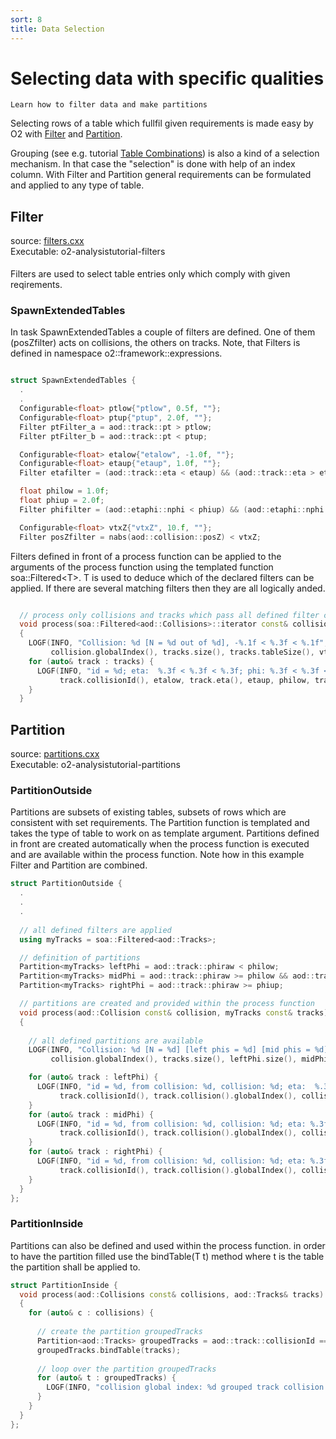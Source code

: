 ```yaml
---
sort: 8
title: Data Selection
---
```


# Selecting data with specific qualities

```goal
Learn how to filter data and make partitions

```

Selecting rows of a table which fullfil given requirements is made easy by O2 with [Filter](#filter) and [Partition](#partition).

Grouping (see e.g. tutorial [Table Combinations](tableCombinations.md)) is also a kind of a selection mechanism. In that case the "selection" is done with help of an index column. With Filter and Partition general requirements can be formulated and applied to any type of table.

<a name="filter"></a>

## Filter

<div style="margin-bottom:5mm">
  source: <a href="https://github.com/AliceO2Group/O2Physics/blob/master/Tutorials/src/filters.cxx" target="_blank">filters.cxx</a><br>
  Executable: o2-analysistutorial-filters
</div>

Filters are used to select table entries only which comply with given reqirements.

<a name="spawnextendedtables"></a>

### SpawnExtendedTables

In task SpawnExtendedTables a couple of filters are defined. One of them (posZfilter) acts on collisions, the others on tracks. Note, that Filters is defined in namespace o2::framework::expressions.

```cpp

struct SpawnExtendedTables {
  .
  .
  Configurable<float> ptlow{"ptlow", 0.5f, ""};
  Configurable<float> ptup{"ptup", 2.0f, ""};
  Filter ptFilter_a = aod::track::pt > ptlow;
  Filter ptFilter_b = aod::track::pt < ptup;

  Configurable<float> etalow{"etalow", -1.0f, ""};
  Configurable<float> etaup{"etaup", 1.0f, ""};
  Filter etafilter = (aod::track::eta < etaup) && (aod::track::eta > etalow);

  float philow = 1.0f;
  float phiup = 2.0f;
  Filter phifilter = (aod::etaphi::nphi < phiup) && (aod::etaphi::nphi > philow);

  Configurable<float> vtxZ{"vtxZ", 10.f, ""};
  Filter posZfilter = nabs(aod::collision::posZ) < vtxZ;

```

Filters defined in front of a process function can be applied to the arguments of the process function using the templated function soa::Filtered&lt;T&gt;. T is used to deduce which of the declared filters can be applied. If there are several matching filters then they are all logically anded.

```cpp

  // process only collisions and tracks which pass all defined filter criteria
  void process(soa::Filtered<aod::Collisions>::iterator const& collision, soa::Filtered<soa::Join<aod::Tracks, aod::TPhi>> const& tracks)
  {
    LOGF(INFO, "Collision: %d [N = %d out of %d], -%.1f < %.3f < %.1f",
         collision.globalIndex(), tracks.size(), tracks.tableSize(), vtxZ, collision.posZ(), vtxZ);
    for (auto& track : tracks) {
      LOGF(INFO, "id = %d; eta:  %.3f < %.3f < %.3f; phi: %.3f < %.3f < %.3f; pt: %.3f < %.3f < %.3f",
           track.collisionId(), etalow, track.eta(), etaup, philow, track.nphi(), phiup, ptlow, track.pt(), ptup);
    }
  }

```

<a name="partition"></a>

## Partition

<div style="margin-bottom:5mm">
  source: <a href="https://github.com/AliceO2Group/O2Physics/blob/master/Tutorials/src/partitions.cxx" target="_blank">partitions.cxx</a><br>
  Executable: o2-analysistutorial-partitions
</div>

<a name="partitionoutside"></a>

### PartitionOutside

Partitions are subsets of existing tables, subsets of rows which are consistent
with set requirements. The Partition function is templated and takes the type of
table to work on as template argument. Partitions defined in front are created
automatically when the process function is executed and are available within
the process function. Note how in this example Filter and Partition are
combined.

```cpp
struct PartitionOutside {
  .
  .
  .
  
  // all defined filters are applied
  using myTracks = soa::Filtered<aod::Tracks>;

  // definition of partitions
  Partition<myTracks> leftPhi = aod::track::phiraw < philow;
  Partition<myTracks> midPhi = aod::track::phiraw >= philow && aod::track::phiraw < phiup;
  Partition<myTracks> rightPhi = aod::track::phiraw >= phiup;

  // partitions are created and provided within the process function
  void process(aod::Collision const& collision, myTracks const& tracks)
  {
    
    // all defined partitions are available
    LOGF(INFO, "Collision: %d [N = %d] [left phis = %d] [mid phis = %d] [right phis = %d]",
         collision.globalIndex(), tracks.size(), leftPhi.size(), midPhi.size(), rightPhi.size());

    for (auto& track : leftPhi) {
      LOGF(INFO, "id = %d, from collision: %d, collision: %d; eta:  %.3f < %.3f < %.3f; phi: %.3f < %.3f; pt: %.3f < %.3f < %.3f",
           track.collisionId(), track.collision().globalIndex(), collision.globalIndex(), (float)etalow, track.eta(), (float)etaup, track.phiraw(), (float)philow, (float)ptlow, track.pt(), (float)ptup);
    }
    for (auto& track : midPhi) {
      LOGF(INFO, "id = %d, from collision: %d, collision: %d; eta: %.3f < %.3f < %.3f; phi: %.3f <= %.3f < %.3f; pt: %.3f < %.3f < %.3f",
           track.collisionId(), track.collision().globalIndex(), collision.globalIndex(), (float)etalow, track.eta(), (float)etaup, (float)philow, track.phiraw(), (float)phiup, (float)ptlow, track.pt(), (float)ptup);
    }
    for (auto& track : rightPhi) {
      LOGF(INFO, "id = %d, from collision: %d, collision: %d; eta: %.3f < %.3f < %.3f; phi: %.3f < %.3f; pt: %.3f < %.3f < %.3f",
           track.collisionId(), track.collision().globalIndex(), collision.globalIndex(), (float)etalow, track.eta(), (float)etaup, (float)phiup, track.phiraw(), (float)ptlow, track.pt(), (float)ptup);
    }
  }
};

```

<a name="partitioninside"></a>

### PartitionInside

Partitions can also be defined and used within the process function. in order to
have the partition filled use the bindTable(T t) method where t is the table the
partition shall be applied to.

```cpp
struct PartitionInside {
  void process(aod::Collisions const& collisions, aod::Tracks& tracks)
  {
    for (auto& c : collisions) {
      
      // create the partition groupedTracks
      Partition<aod::Tracks> groupedTracks = aod::track::collisionId == c.globalIndex();
      groupedTracks.bindTable(tracks);
      
      // loop over the partition groupedTracks
      for (auto& t : groupedTracks) {
        LOGF(INFO, "collision global index: %d grouped track collision id: %d", c.globalIndex(), t.collisionId());
      }
    }
  }
};

```
